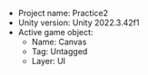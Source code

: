 <!-- UNITY CODE ASSIST INSTRUCTIONS START -->
- Project name: Practice2
- Unity version: Unity 2022.3.42f1
- Active game object:
  - Name: Canvas
  - Tag: Untagged
  - Layer: UI
<!-- UNITY CODE ASSIST INSTRUCTIONS END -->